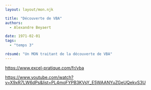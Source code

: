 ```yaml
---
layout: layout/mon.njk

title: "Découverte de VBA"
authors:
  - Alexandre Beyaert

date: 1971-02-01
tags: 
  - "temps 3"

résumé: "Un MON traitant de la découverte de VBA"
---
```


https://www.excel-pratique.com/fr/vba

https://www.youtube.com/watch?v=X9xR7LW6dPs&list=PL4moFYPB3KVsY_E5WAANYuZGeUQekvS3U